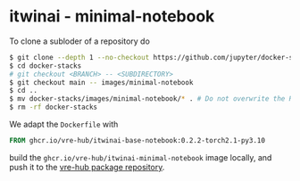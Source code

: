 # itwinai - minimal-notebook

To clone a subloder of a repository do
```bash
$ git clone --depth 1 --no-checkout https://github.com/jupyter/docker-stacks
$ cd docker-stacks
# git checkout <BRANCH> -- <SUBDIRECTORY>
$ git checkout main -- images/minimal-notebook
$ cd ..
$ mv docker-stacks/images/minimal-notebook/* . # Do not overwrite the README.md
$ rm -rf docker-stacks
```

We adapt the `Dockerfile` with
```Dockerfile
FROM ghcr.io/vre-hub/itwinai-base-notebook:0.2.2-torch2.1-py3.10 
```
build the `ghcr.io/vre-hub/itwinai-minimal-notebook` image locally, and push
it to the [vre-hub package repository](https://github.com/orgs/vre-hub/packages/container/package/itwinai-minimal-notebook).